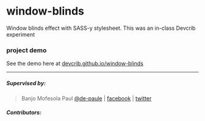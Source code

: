 # window-blinds
Window blinds effect with SASS-y stylesheet. This was an in-class Devcrib experiment

### project demo
See the demo here at [devcrib.github.io/window-blinds](https://devcrib.github.io/window-blinds)

***

##### Supervised by:
>   Banjo Mofesola Paul [@de-paule](https://github.com/De-paule) | 
    [facebook](https://facebook.com/mofesolab) |
    [twitter](https://twitter.com/mpdepaule)

##### Contributors:
